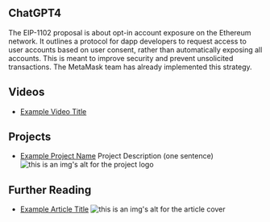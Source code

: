 ## ChatGPT4

The EIP-1102 proposal is about opt-in account exposure on the Ethereum network. It outlines a protocol for dapp developers to request access to user accounts based on user consent, rather than automatically exposing all accounts. This is meant to improve security and prevent unsolicited transactions. The MetaMask team has already implemented this strategy.

## Videos

- [Example Video Title](https://www.youtube.com/watch?v=TDGq4aeevgY)

## Projects

- [Example Project Name](https://xxxx.xxx/xxxxx) Project Description (one sentence) ![this is an img's alt for the project logo](https://xxxx.xxx/project-logo.xxx)

## Further Reading

- [Example Article Title](https://xxxx.xxx/xxxxx) ![this is an img's alt for the article cover](https://xxxx.xxx/article-cover.xxx)
